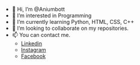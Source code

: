 - 👋 Hi, I’m @Aniumbott
- 👀 I’m interested in Programming
- 🌱 I’m currently learning Python, HTML, CSS, C++
- 💞️ I’m looking to collaborate on my repositories.
- 📫 You can contact me.
  * [Linkedin](https://www.linkedin.com/in/aniket-rana-462347201/)
  * [Instagram](https://www.instagram.com/aniumbott/)
  * [Facebook](https://www.facebook.com/aniumbott/)

<!---
Aniumbott/Aniumbott is a ✨ special ✨ repository because its `README.md` (this file) appears on your GitHub profile.
You can click the Preview link to take a look at your changes.
--->
